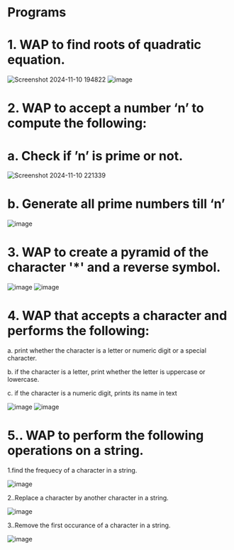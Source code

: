 # Programs
# 1. WAP to find roots of quadratic equation.

![Screenshot 2024-11-10 194822](https://github.com/user-attachments/assets/e4b47f89-b5fa-406e-a7ee-886aa9ba05f3)
![image](https://github.com/user-attachments/assets/99e7ae13-305d-4c46-8d74-600aa3d66520)

# 2. WAP to accept a number ‘n’ to compute the following:
# a. Check if ’n’ is prime or not.

![Screenshot 2024-11-10 221339](https://github.com/user-attachments/assets/b2aa616a-f767-454d-a0e0-208141ddb9bb)

# b. Generate all prime numbers till ‘n’

![image](https://github.com/user-attachments/assets/82199d4a-2149-4711-b451-fdff84fde3bf)

# 3. WAP to create a pyramid of the character '*' and a reverse symbol.

![image](https://github.com/user-attachments/assets/fd1c0226-ac63-47be-ba74-9472e88459c8)
![image](https://github.com/user-attachments/assets/76bfb485-dd6a-47d0-ad3c-6268b8279469)

# 4. WAP that accepts a character and performs the following:
a. print whether the character is a letter or numeric digit or a special
character.

b. if the character is a letter, print whether the letter is uppercase or
lowercase.

c. if the character is a numeric digit, prints its name in text

![image](https://github.com/user-attachments/assets/985f7346-3a62-4746-89ef-e411c7cf78d2)
![image](https://github.com/user-attachments/assets/b5319818-acce-4a48-ab5f-86cc737648ef)

# 5.. WAP to perform the following operations on a string.
1.find the frequecy of a character in a string.

![image](https://github.com/user-attachments/assets/9476c5e7-24c2-4b5b-97b4-873338827c5a)

2..Replace a character by another character in a string.

![image](https://github.com/user-attachments/assets/0ee7fd41-d6f1-4080-9441-249790a5686d)

3..Remove the first occurance of a character in a string.

![image](https://github.com/user-attachments/assets/2b75c1fd-b583-4cf5-a409-604d424f783c)










